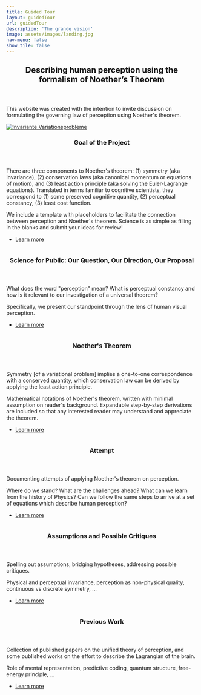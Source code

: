 ```yaml
---
title: Guided Tour
layout: guidedTour
url: guidedTour
description: 'The grande vision' 
image: assets/images/landing.jpg
nav-menu: false
show_tile: false
---
```


<!-- Main -->
<div id="main">

<!-- One -->
<section id="one">
	<div class="inner">
		<header class="major">
			<h2>Describing human perception using the formalism of Noether’s Theorem</h2>
		</header>
		<p>This website was created with the intention to invite discussion on formulating the governing law of perception using Noether's theorem.
		</p>
	</div>
</section>

<!-- Two -->
<section id="two" class="spotlights">
	<section>
		<a href="goalTemplate.html" class="image">
			<img src="assets/images/goalTemplate.jpg" alt="Invariante Variationsprobleme" data-position="center center" />
		</a>
		<div class="content">
			<div class="inner">
				<header class="major">
					<h3>Goal of the Project</h3>
				</header>
				<p>
					There are three components to Noether's theorem: (1) symmetry (aka invariance), (2) conservation laws (aka canonical momentum or equations of motion), and (3) least action principle (aka solving the Euler-Lagrange equations). Translated in terms familiar to cognitive scientists, they correspond to (1) some preserved cognitive quantity, (2) perceptual constancy, (3) least cost function.
				</p>
				<p>
					We include a template with placeholders to facilitate the connection between perception and Noether's theorem. Science is as simple as filling in the blanks and submit your ideas for review!
				</p>
				<ul class="actions">
					<li><a href="goalTemplate.html" class="button">Learn more</a></li>
				</ul>
			</div>
		</div>
	</section>
	<section>
		<a href="perceptualConstancy.html" class="image">
			<img src="assets/images/perception.jpg" alt="" data-position="top center" />
		</a>
		<div class="content">
			<div class="inner">
				<header class="major">
					<h3>Science for Public: Our Question, Our Direction, Our Proposal</h3>
				</header>
				<p>What does the word "perception" mean? What is perceptual constancy and how is it relevant to our investigation of a universal theorem?</p>
				<p>Specifically, we present our standpoint through the lens of human visual perception.</p>
				<ul class="actions">
					<li><a href="perceptualConstancy.html" class="button">Learn more</a></li>
				</ul>
			</div>
		</div>
	</section>
	<section>
		<a href="noetherTheorem.html" class="image">
			<img src="assets/images/noether.jpg" alt="" data-position="25% 25%" />
		</a>
		<div class="content">
			<div class="inner">
				<header class="major">
					<h3>Noether's Theorem</h3>
				</header>
				<p>Symmetry [of a variational problem] implies a one-to-one correspondence with a conserved quantity, which conservation law can be derived by applying the least action principle. </p>
				<p>Mathematical notations of Noether's theorem, written with minimal assumption on reader's background. Expandable step-by-step derivations are included so that any interested reader may understand and appreciate the theorem.</p>
				<ul class="actions">
					<li><a href="noetherTheorem.html" class="button">Learn more</a></li>
				</ul>
			</div>
		</div>
	</section>
	<section>
		<a href="brainstorm.html" class="image">
			<img src="assets/images/attempt.jpg" alt="" data-position="25% 25%" />
		</a>
		<div class="content">
			<div class="inner">
				<header class="major">
					<h3>Attempt</h3>
				</header>
				<p> 
					Documenting attempts of applying Noether's theorem on perception.
				</p>
				<p>
					Where do we stand? What are the challenges ahead? What can we learn from the history of Physics? Can we follow the same steps to arrive at a set of equations which describe human perception? 
				</p>
				<ul class="actions">
					<li><a href="brainstorm.html" class="button">Learn more</a></li>
				</ul>
			</div>
		</div>
	</section>
	<section>
		<a href="assumptions_critiques.html" class="image">
			<img src="assets/images/challenges.jpg" alt="" data-position="25% 25%" />
		</a>
		<div class="content">
			<div class="inner">
				<header class="major">
					<h3>Assumptions and Possible Critiques</h3>
				</header>
				<p> 
					Spelling out assumptions, bridging hypotheses, addressing possible critiques.
				</p>
				<p>
					Physical and perceptual invariance, perception as non-physical quality, continuous vs discrete symmetry, ...
				</p>
				<ul class="actions">
					<li><a href="assumptions_critiques.html" class="button">Learn more</a></li>
				</ul>
			</div>
		</div>
	</section>
	<section>
		<a href="previousWork.html" class="image">
			<img src="assets/images/previousWork.jpg" alt="" data-position="25% 25%" />
		</a>
		<div class="content">
			<div class="inner">
				<header class="major">
					<h3>Previous Work</h3>
				</header>
				<p> 
					Collection of published papers on the unified theory of perception, and some published works on the effort to describe the Lagrangian of the brain.
				</p>
				<p>
					Role of mental representation, predictive coding, quantum structure, free-energy principle, ...
				</p>
				<ul class="actions">
					<li><a href="previousWork.html" class="button">Learn more</a></li>
				</ul>
			</div>
		</div>
	</section>
</section>


</div>
